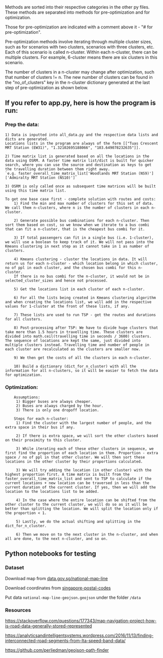 Methods are sorted into their respective categories in the other py files.
These methods are separated into methods for pre-optimization and for optimization.

Those for pre-optimization are indicated with a comment above it - "# for pre-optimization".

Pre-optimization methods involve iterating through multiple cluster sizes, such as for scenarios with two clusters, scenarios with three clusters, etc. Each of this scenario is called n-cluster. Within each n-cluster, there can be multiple clusters. For example, 6-cluster means there are six clusters in this scenario.

The number of clusters in a n-cluster may change after optimization, such that number of clusters != n. The new number of clusters can be found in the "no_of_clusters" key in the n-cluster dictionary generated at the last step of pre-optimization as shown below.


## If you refer to app.py, here is how the program is run:

###  Prep the data:
    1) Data is inputted into all_data.py and the respective data lists and dicts are generated.
    Locations lists in the program are always of the form [["Tuas Crescent MRT Station (EW31)", "1.32102695188066", "103.649078232635"]].

    2) Time matrix list is generated based on all the locations in the data using OSRM. A faster time matrix list/dict is built for quicker search, where you can use the source and destination as keys to get the travelling duration between them right away.
    `e.g. faster_overall_time_matrix_list['Woodlands MRT Station (NS9)']['Admiralty MRT Station (NS10)']`

    3) OSRM is only called once as subsequent time matrices will be built using this time matrix list.

    To get one base case first - complete solution with routes and costs:
        1) Find the min and max number of clusters for this set of data. We call them n-clusters, where n is the number of clusters in each n-cluster.

        2) Generate possible bus combinations for each n-cluster. Then sort them based on cost, so we know when we iterate to a bus combi that can fit a n-cluster, that is the cheapest bus combi for it.

        3) If total passengers can fit in a single bus (i.e. 1-cluster), we will use a boolean to keep track of it. We will not pass into the Kmeans clustering in next step as it cannot take in 1 as number of clusters.

        4) Kmeans clustering - cluster the locations in data. It will return us for each n-cluster - which location belong in which cluster, no of ppl in each cluster, and the chosen bus combi for this n-cluster.
        If there is no bus combi for the n-cluster, it would not be in selected_cluster_sizes and hence not processed.

        5) Get the locations list in each cluster of each n-cluster.

        6) For all the lists being created in Kmeans clustering algorithm and when creating the locations list, we will add in the respective values for 1-cluster at the front of these lists, if any.

        7) These lists are used to run TSP - get the routes and durations for all clusters.

        8) Post-processing after TSP: We have to divide huge clusters that take more than 1.5 hours in travelling time. These clusters are divided into math.ceil(travelling time in seconds / 3600) clusters. The sequence of locations are kept the same, just divided into multiple clusters instead. Travelling time and number of people in each cluster are recalculated as the clusters are smaller now.

        9) We then get the costs of all the clusters in each n-cluster.

        10) Build a dictionary (dict_for_n_cluster) with all the information for all n-clusters, so it will be easier to fetch the data for optimization.

###  Optimization:
        Assumptions:
         1) Bigger buses are always cheaper.
         2) Buses are always charged by the hour.
         3) There is only one dropoff location.

        Steps for each n-cluster:
         1) Find the cluster with the largest number of people, and the extra space in their bus if any.

         2) If there is extra space, we will sort the other clusters based on their proximity to this cluster. 
         
         3) While iterating each of these other clusters in sequence, we first find the proportion of each location in them. Proportion - extra space / no of ppl in that other cluster. We will then sort these locations in the other cluster by their proportions calculated.

         3) We will try adding the location (in other cluster) with the highest proportion first. A time matrix is built from the faster_overall_time_matrix_list and sent to TSP to calculate if the current locations + new location can be traversed in less than the current duration of the current cluster. If yes, then we will add the location to the locations list to be added.

         4) In the case where the entire location can be shifted from the other cluster to the current cluster, we will do so as it will be better than splitting the location. We will split the location only if the proportion < 1.

         5) Lastly, we do the actual shifting and splitting in the dict_for_n_cluster.

         6) Then we move on to the next cluster in the n-cluster, and when all are done, to the next n-cluster, and so on.



## Python notebooks for testing

### Dataset

Download map from [data.gov.sg/national-map-line](https://data.gov.sg/dataset/national-map-line?resource_id=cdcbb2c7-f9ff-4eb2-823d-8401bb242438)

Download coordinates from [singapore-postal-codes](https://github.com/xkjyeah/singapore-postal-codes)


Put data `national-map-line-geojson.geojson` under the folder `/data`


### Resources

https://stackoverflow.com/questions/177343/map-navigation-project-how-is-road-data-generally-stored-represented

https://analyticsandintelligentsystems.wordpress.com/2016/11/13/finding-interconnected-road-segments-from-lta-speed-band-data/

https://github.com/perliedman/geojson-path-finder
